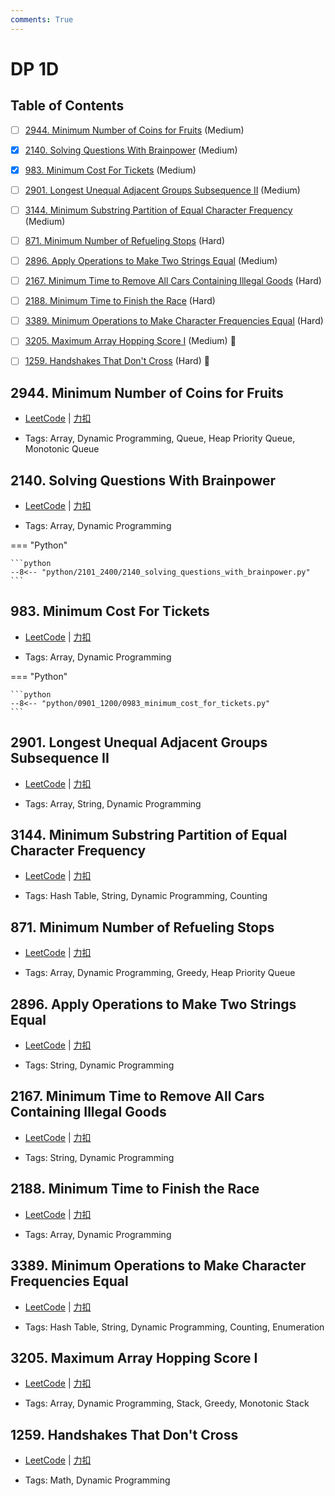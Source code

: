 ```yaml
---
comments: True
---
```


# DP 1D

## Table of Contents

- [ ] [2944. Minimum Number of Coins for Fruits](#2944-minimum-number-of-coins-for-fruits) (Medium)
- [x] [2140. Solving Questions With Brainpower](#2140-solving-questions-with-brainpower) (Medium)
- [x] [983. Minimum Cost For Tickets](#983-minimum-cost-for-tickets) (Medium)
- [ ] [2901. Longest Unequal Adjacent Groups Subsequence II](#2901-longest-unequal-adjacent-groups-subsequence-ii) (Medium)
- [ ] [3144. Minimum Substring Partition of Equal Character Frequency](#3144-minimum-substring-partition-of-equal-character-frequency) (Medium)
- [ ] [871. Minimum Number of Refueling Stops](#871-minimum-number-of-refueling-stops) (Hard)
- [ ] [2896. Apply Operations to Make Two Strings Equal](#2896-apply-operations-to-make-two-strings-equal) (Medium)
- [ ] [2167. Minimum Time to Remove All Cars Containing Illegal Goods](#2167-minimum-time-to-remove-all-cars-containing-illegal-goods) (Hard)
- [ ] [2188. Minimum Time to Finish the Race](#2188-minimum-time-to-finish-the-race) (Hard)
- [ ] [3389. Minimum Operations to Make Character Frequencies Equal](#3389-minimum-operations-to-make-character-frequencies-equal) (Hard)
- [ ] [3205. Maximum Array Hopping Score I](#3205-maximum-array-hopping-score-i) (Medium) 👑
- [ ] [1259. Handshakes That Don't Cross](#1259-handshakes-that-dont-cross) (Hard) 👑


## 2944. Minimum Number of Coins for Fruits

-    [LeetCode](https://leetcode.com/problems/minimum-number-of-coins-for-fruits/) | [力扣](https://leetcode.cn/problems/minimum-number-of-coins-for-fruits/)

-   Tags: Array, Dynamic Programming, Queue, Heap Priority Queue, Monotonic Queue



## 2140. Solving Questions With Brainpower

-    [LeetCode](https://leetcode.com/problems/solving-questions-with-brainpower/) | [力扣](https://leetcode.cn/problems/solving-questions-with-brainpower/)

-   Tags: Array, Dynamic Programming

=== "Python"

    ```python
    --8<-- "python/2101_2400/2140_solving_questions_with_brainpower.py"
    ```



## 983. Minimum Cost For Tickets

-    [LeetCode](https://leetcode.com/problems/minimum-cost-for-tickets/) | [力扣](https://leetcode.cn/problems/minimum-cost-for-tickets/)

-   Tags: Array, Dynamic Programming

=== "Python"

    ```python
    --8<-- "python/0901_1200/0983_minimum_cost_for_tickets.py"
    ```



## 2901. Longest Unequal Adjacent Groups Subsequence II

-    [LeetCode](https://leetcode.com/problems/longest-unequal-adjacent-groups-subsequence-ii/) | [力扣](https://leetcode.cn/problems/longest-unequal-adjacent-groups-subsequence-ii/)

-   Tags: Array, String, Dynamic Programming



## 3144. Minimum Substring Partition of Equal Character Frequency

-    [LeetCode](https://leetcode.com/problems/minimum-substring-partition-of-equal-character-frequency/) | [力扣](https://leetcode.cn/problems/minimum-substring-partition-of-equal-character-frequency/)

-   Tags: Hash Table, String, Dynamic Programming, Counting



## 871. Minimum Number of Refueling Stops

-    [LeetCode](https://leetcode.com/problems/minimum-number-of-refueling-stops/) | [力扣](https://leetcode.cn/problems/minimum-number-of-refueling-stops/)

-   Tags: Array, Dynamic Programming, Greedy, Heap Priority Queue



## 2896. Apply Operations to Make Two Strings Equal

-    [LeetCode](https://leetcode.com/problems/apply-operations-to-make-two-strings-equal/) | [力扣](https://leetcode.cn/problems/apply-operations-to-make-two-strings-equal/)

-   Tags: String, Dynamic Programming



## 2167. Minimum Time to Remove All Cars Containing Illegal Goods

-    [LeetCode](https://leetcode.com/problems/minimum-time-to-remove-all-cars-containing-illegal-goods/) | [力扣](https://leetcode.cn/problems/minimum-time-to-remove-all-cars-containing-illegal-goods/)

-   Tags: String, Dynamic Programming



## 2188. Minimum Time to Finish the Race

-    [LeetCode](https://leetcode.com/problems/minimum-time-to-finish-the-race/) | [力扣](https://leetcode.cn/problems/minimum-time-to-finish-the-race/)

-   Tags: Array, Dynamic Programming



## 3389. Minimum Operations to Make Character Frequencies Equal

-    [LeetCode](https://leetcode.com/problems/minimum-operations-to-make-character-frequencies-equal/) | [力扣](https://leetcode.cn/problems/minimum-operations-to-make-character-frequencies-equal/)

-   Tags: Hash Table, String, Dynamic Programming, Counting, Enumeration



## 3205. Maximum Array Hopping Score I

-    [LeetCode](https://leetcode.com/problems/maximum-array-hopping-score-i/) | [力扣](https://leetcode.cn/problems/maximum-array-hopping-score-i/)

-   Tags: Array, Dynamic Programming, Stack, Greedy, Monotonic Stack



## 1259. Handshakes That Don't Cross

-    [LeetCode](https://leetcode.com/problems/handshakes-that-dont-cross/) | [力扣](https://leetcode.cn/problems/handshakes-that-dont-cross/)

-   Tags: Math, Dynamic Programming
